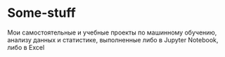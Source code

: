 # Some-stuff
Мои самостоятельные и учебные проекты по машинному обучению, анализу данных и статистике, выполненные либо в Jupyter Notebook, либо в Excel
